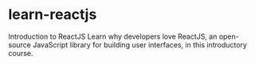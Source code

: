 # learn-reactjs
Introduction to ReactJS Learn why developers love ReactJS, an open-source JavaScript library for building user interfaces, in this introductory course.

